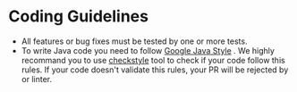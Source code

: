 # Coding Guidelines

- All features or bug fixes must be tested by one or more tests.
- To write Java code you need to
  follow  [Google Java Style](https://checkstyle.sourceforge.io/styleguides/google-java-style-20180523/javaguide.html)
  . We highly recommand you to
  use [checkstyle](https://github.com/checkstyle/checkstyle) tool to check if
  your code follow this rules. If your code doesn't validate this rules, your PR
  will be rejected by or linter.
